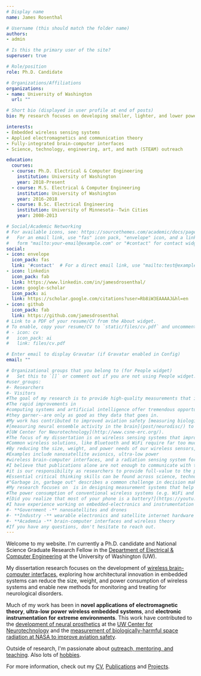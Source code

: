 ```yaml
---
# Display name
name: James Rosenthal

# Username (this should match the folder name)
authors:
- admin

# Is this the primary user of the site?
superuser: true

# Role/position
role: Ph.D. Candidate

# Organizations/Affiliations
organizations:
- name: University of Washington
  url: ""

# Short bio (displayed in user profile at end of posts)
bio: My research focuses on developing smaller, lighter, and lower power sensing systems for exploring extreme environments.

interests:
- Embedded wireless sensing systems
- Applied electromagnetics and communication theory
- Fully-integrated brain-computer interfaces
- Science, technology, engineering, art, and math (STEAM) outreach

education:
  courses:
  - course: Ph.D. Electrical & Computer Engineering
    institution: University of Washington
    year: 2018-Present
  - course: M.S. Electrical & Computer Engineering
    institution: University of Washington
    year: 2016-2018
  - course: B.Sc. Electrical Engineering
    institution: University of Minnesota--Twin Cities
    year: 2008-2013

# Social/Academic Networking
# For available icons, see: https://sourcethemes.com/academic/docs/page-builder/#icons
#   For an email link, use "fas" icon pack, "envelope" icon, and a link in the
#   form "mailto:your-email@example.com" or "#contact" for contact widget.
social:
- icon: envelope
  icon_pack: fas
  link: '#contact'  # For a direct email link, use "mailto:test@example.org".
- icon: linkedin
  icon_pack: fab
  link: https://www.linkedin.com/in/jamesdrosenthal/
- icon: google-scholar
  icon_pack: ai
  link: https://scholar.google.com/citations?user=Rb8iW3EAAAAJ&hl=en
- icon: github
  icon_pack: fab
  link: https://github.com/jamesdrosenthal
# Link to a PDF of your resume/CV from the About widget.
# To enable, copy your resume/CV to `static/files/cv.pdf` and uncomment the lines below.
# - icon: cv
#   icon_pack: ai
#   link: files/cv.pdf

# Enter email to display Gravatar (if Gravatar enabled in Config)
email: ""

# Organizational groups that you belong to (for People widget)
#   Set this to `[]` or comment out if you are not using People widget.
#user_groups:
#- Researchers
#- Visitors
#The goal of my research is to provide high-quality measurements that inform high-quality decisions. Rapidly-improving computing systems and artificial intelligence offer tremendous opportunties for understanding large data sets. However, these systems are only as good as they data they are fed. Public trust relies on high-quality results and high-quality data.
#The rapid improvements in 
#computing systems and artificial intelligence offer tremendous opportunities for finding meaning in large, complex data sets. However, the outputs of these systems--and the trust that 
#they garner--are only as good as they data that goes in. 
#My work has contributed to improved aviation safety [measuring biologically harmful radiation from space](post/radx/) to improve aviation safety while working at NASA as well as 
#[measuring neural ensemble activity in the brain](post/neurodisc/) to develop revolutionary treatments at the 
#[UW Center for Neurotechnology](http://www.csne-erc.org/). 
#The focus of my dissertation is on wireless sensing systems that improve our ability to measure and interpret challenging phenomena, like [neural activity](post/neurodisc/). 
#Common wireless solutions, like Bluetooth and WiFi require far too much power ([did you realize that nearly half your phone is a battery?](https://youtu.be/0DtW52b6t30?t=654)). 
#By reducing the size, weight, and power needs of our wireless sensors, we can enable exploration of diverse, extreme environments, from the brain to the solar system.
#Examples include nanosatellite avionics, ultra-low power 
#wireless brain-computer interfaces, and a radiation sensing system for high-altitude balloons. 
#I believe that publications alone are not enough to communicate with the public, especially for tax payer-funded research, therefore
#it is our responsibility as researchers to provide full-value to the public and earn their support through
#Essential critical thinking skills can be found across science, technology, engineering, art, and mathematics (STEAM). I am passionate about engaging with the public through STEAM outreach, mentoring, and teaching.
#"Garbage in, garbage out" describes a common challenge in decision making--conclusions are only as good the data on which they are based.
#My research focuses on  is in designing measurement systems that help us formulate high-quality decisions
#The power consumption of conventional wireless systems (e.g. WiFi and Bluetooth) is too high for devices like neural implants that are severely size and power constrained.
#[Did you realize that most of your phone is a battery?](https://youtu.be/0DtW52b6t30?t=654) 
#I have experience working on embedded-electronics and instrumentation hardware on a breadth of projects and sectors:
#- **Government -** nanosatellites and drones
#- **Industry -** wearable electronics and satellite internet hardware
#- **Academia -** brain-computer interfaces and wireless theory
#If you have any questions, don't hesitate to reach out.
---
```


Welcome to my website. I'm currently a Ph.D. candidate and National Science Graduate Research Fellow in the [Department of Electrical & Computer Engineering](https://www.ece.uw.edu/) at the University of Washington (UW).

My dissertation research focuses on the development of [wireless brain-computer interfaces](post/neurodisc/), exploring how architectural innovation 
in embedded systems can reduce the size, weight, and power consumption of wireless systems and enable new methods for monitoring and treating for neurological disorders. 

Much of my work has been in **novel** **applications** **of** **electromagnetic** **theory**, **ultra-low** **power** **wireless** **embedded** **systems**, and **electronic** **instrumentation**
**for** **extreme** **environments**. This work have contributed to the [development of neural prosthetics](post/neurodisc/) at the [UW Center for Neurotechnology](http://www.csne-erc.org/) and the 
[measurement of biologically-harmful space radiation at NASA to improve aviation safety](post/radx/). 

Outside of research, I'm passionate about [outreach, mentoring, and teaching](/teaching/). Also lots of [hobbies](/travel/). 

For more information, check out my [CV](files/cv.pdf), [Publications](publication) and [Projects](#projects).  